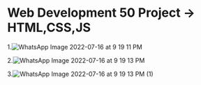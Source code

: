 # Web Development 50 Project -> HTML,CSS,JS

1.![WhatsApp Image 2022-07-16 at 9 19 11 PM](https://user-images.githubusercontent.com/67688506/179362067-d7ca1da7-4268-43e4-8959-dfa82bb09c3a.jpeg)

2.![WhatsApp Image 2022-07-16 at 9 19 13 PM](https://user-images.githubusercontent.com/67688506/179362073-a3ef9686-6867-426b-b9b7-764c02781de2.jpeg)

3.![WhatsApp Image 2022-07-16 at 9 19 13 PM (1)](https://user-images.githubusercontent.com/67688506/179362076-63e24862-ed22-4bc2-bda6-1c5638137cd4.jpeg)


